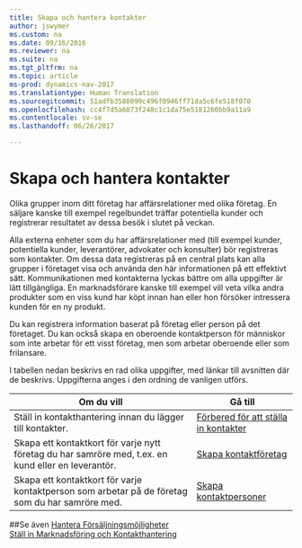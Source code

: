 ```yaml
---
title: Skapa och hantera kontakter
author: jswymer
ms.custom: na
ms.date: 09/16/2016
ms.reviewer: na
ms.suite: na
ms.tgt_pltfrm: na
ms.topic: article
ms-prod: dynamics-nav-2017
ms.translationtype: Human Translation
ms.sourcegitcommit: 51adfb3588099c496f0946ff71da5c6fe518f070
ms.openlocfilehash: cc4f7d5a6073f248c1c1da75e5181260bb9a11a9
ms.contentlocale: sv-se
ms.lasthandoff: 06/26/2017

---
```

# <a name="create-and-manage-contacts"></a>Skapa och hantera kontakter
Olika grupper inom ditt företag har affärsrelationer med olika företag. En säljare kanske till exempel regelbundet träffar potentiella kunder och registrerar resultatet av dessa besök i slutet på veckan.

Alla externa enheter som du har affärsrelationer med (till exempel kunder, potentiella kunder, leverantörer, advokater och konsulter) bör registreras som kontakter. Om dessa data registreras på en central plats kan alla grupper i företaget visa och använda den här informationen på ett effektivt sätt. Kommunikationen med kontakterna lyckas bättre om alla uppgifter är lätt tillgängliga. En marknadsförare kanske till exempel vill veta vilka andra produkter som en viss kund har köpt innan han eller hon försöker intressera kunden för en ny produkt.

Du kan registrera information baserat på företag eller person på det företaget. Du kan också skapa en oberoende kontaktperson för människor som inte arbetar för ett visst företag, men som arbetar oberoende eller som frilansare.

I tabellen nedan beskrivs en rad olika uppgifter, med länkar till avsnitten där de beskrivs. Uppgifterna anges i den ordning de vanligen utförs.

|Om du vill |Gå till |
|---|----|
|Ställ in kontakthantering innan du lägger till kontakter.|[Förbered för att ställa in kontakter](marketing-setup-contacts.md)|
|Skapa ett kontaktkort för varje nytt företag du har samröre med, t.ex. en kund eller en leverantör.|[Skapa kontaktföretag](marketing-create-contact-companies.md)|
|Skapa ett kontaktkort för varje kontaktperson som arbetar på de företag som du har samröre med.|[Skapa kontaktpersoner](marketing-create-contact-persons.md)|

##<a name="see-also"></a>Se även
[Hantera Försäljningsmöjligheter](marketing-manage-sales-opportunities.md)  
[Ställ in Marknadsföring och Kontakthantering](marketing-setup-marketing.md)  

